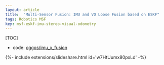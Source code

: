 ```yaml
---
layout: article
title:  "Multi-Sensor Fusion: IMU and VO Loose Fusion based on ESKF"
tags: Robotics MSF
key: msf-eskf-imu-stereo-visual-odometry
---
```


[TOC]

* code: [cggos/imu_x_fusion](https://github.com/cggos/imu_x_fusion)

<div>{%- include extensions/slideshare.html id='w7HtUumx80pxLd' -%}</div>

